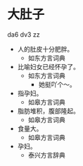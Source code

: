 





# 大肚子
da6 dv3 zz
+ 人的肚皮十分肥胖。
  * 如东方言词典
+ 比喻妇女已经怀孕了。
  * 如东方言词典
    - 她挺吖个～。
+ 指孕妇。
  * 如皋方言词典
+ 脂肪堆积，腹部隆起。
  * 如皋方言词典
+ 食量大。
  * 如皋方言词典
+ 孕妇。
  * 泰兴方言辞典
